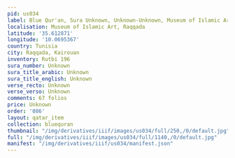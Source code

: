 ```yaml
---
pid: us034
label: Blue Qur'an, Sura Unknown, Unknown-Unknown, Museum of Islamic Art, Raqqada
localisation: Museum of Islamic Art, Raqqada
latitude: '35.612871'
longitude: '10.0695367'
country: Tunisia
city: Raqqada, Kairouan
inventory: Rutbi 196
sura_number: Unknown
sura_title_arabic: Unknown
sura_title_english: Unknown
verse_recto: Unknown
verse_verso: Unknown
comments: 67 folios
price: Unknown
order: '086'
layout: qatar_item
collection: bluequran
thumbnail: "/img/derivatives/iiif/images/us034/full/250,/0/default.jpg"
full: "/img/derivatives/iiif/images/us034/full/1140,/0/default.jpg"
manifest: "/img/derivatives/iiif/us034/manifest.json"
---
```

